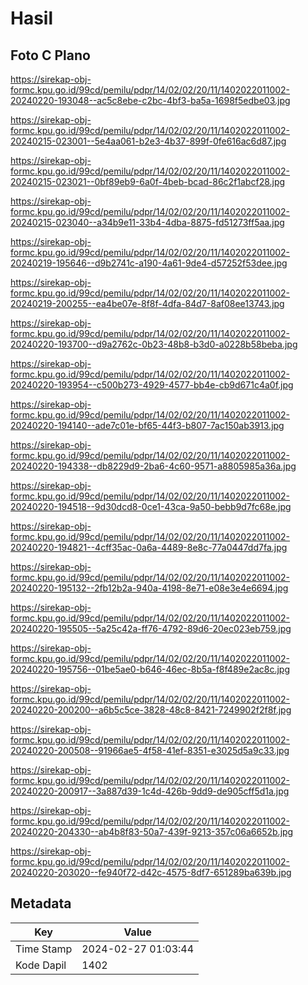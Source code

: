 # Hasil

## Foto C Plano

https://sirekap-obj-formc.kpu.go.id/99cd/pemilu/pdpr/14/02/02/20/11/1402022011002-20240220-193048--ac5c8ebe-c2bc-4bf3-ba5a-1698f5edbe03.jpg

https://sirekap-obj-formc.kpu.go.id/99cd/pemilu/pdpr/14/02/02/20/11/1402022011002-20240215-023001--5e4aa061-b2e3-4b37-899f-0fe616ac6d87.jpg

https://sirekap-obj-formc.kpu.go.id/99cd/pemilu/pdpr/14/02/02/20/11/1402022011002-20240215-023021--0bf89eb9-6a0f-4beb-bcad-86c2f1abcf28.jpg

https://sirekap-obj-formc.kpu.go.id/99cd/pemilu/pdpr/14/02/02/20/11/1402022011002-20240215-023040--a34b9e11-33b4-4dba-8875-fd51273ff5aa.jpg

https://sirekap-obj-formc.kpu.go.id/99cd/pemilu/pdpr/14/02/02/20/11/1402022011002-20240219-195646--d9b2741c-a190-4a61-9de4-d57252f53dee.jpg

https://sirekap-obj-formc.kpu.go.id/99cd/pemilu/pdpr/14/02/02/20/11/1402022011002-20240219-200255--ea4be07e-8f8f-4dfa-84d7-8af08ee13743.jpg

https://sirekap-obj-formc.kpu.go.id/99cd/pemilu/pdpr/14/02/02/20/11/1402022011002-20240220-193700--d9a2762c-0b23-48b8-b3d0-a0228b58beba.jpg

https://sirekap-obj-formc.kpu.go.id/99cd/pemilu/pdpr/14/02/02/20/11/1402022011002-20240220-193954--c500b273-4929-4577-bb4e-cb9d671c4a0f.jpg

https://sirekap-obj-formc.kpu.go.id/99cd/pemilu/pdpr/14/02/02/20/11/1402022011002-20240220-194140--ade7c01e-bf65-44f3-b807-7ac150ab3913.jpg

https://sirekap-obj-formc.kpu.go.id/99cd/pemilu/pdpr/14/02/02/20/11/1402022011002-20240220-194338--db8229d9-2ba6-4c60-9571-a8805985a36a.jpg

https://sirekap-obj-formc.kpu.go.id/99cd/pemilu/pdpr/14/02/02/20/11/1402022011002-20240220-194518--9d30dcd8-0ce1-43ca-9a50-bebb9d7fc68e.jpg

https://sirekap-obj-formc.kpu.go.id/99cd/pemilu/pdpr/14/02/02/20/11/1402022011002-20240220-194821--4cff35ac-0a6a-4489-8e8c-77a0447dd7fa.jpg

https://sirekap-obj-formc.kpu.go.id/99cd/pemilu/pdpr/14/02/02/20/11/1402022011002-20240220-195132--2fb12b2a-940a-4198-8e71-e08e3e4e6694.jpg

https://sirekap-obj-formc.kpu.go.id/99cd/pemilu/pdpr/14/02/02/20/11/1402022011002-20240220-195505--5a25c42a-ff76-4792-89d6-20ec023eb759.jpg

https://sirekap-obj-formc.kpu.go.id/99cd/pemilu/pdpr/14/02/02/20/11/1402022011002-20240220-195756--01be5ae0-b646-46ec-8b5a-f8f489e2ac8c.jpg

https://sirekap-obj-formc.kpu.go.id/99cd/pemilu/pdpr/14/02/02/20/11/1402022011002-20240220-200200--a6b5c5ce-3828-48c8-8421-7249902f2f8f.jpg

https://sirekap-obj-formc.kpu.go.id/99cd/pemilu/pdpr/14/02/02/20/11/1402022011002-20240220-200508--91966ae5-4f58-41ef-8351-e3025d5a9c33.jpg

https://sirekap-obj-formc.kpu.go.id/99cd/pemilu/pdpr/14/02/02/20/11/1402022011002-20240220-200917--3a887d39-1c4d-426b-9dd9-de905cff5d1a.jpg

https://sirekap-obj-formc.kpu.go.id/99cd/pemilu/pdpr/14/02/02/20/11/1402022011002-20240220-204330--ab4b8f83-50a7-439f-9213-357c06a6652b.jpg

https://sirekap-obj-formc.kpu.go.id/99cd/pemilu/pdpr/14/02/02/20/11/1402022011002-20240220-203020--fe940f72-d42c-4575-8df7-651289ba639b.jpg


## Metadata

| Key        | Value               |
| ---------- | ------------------- |
| Time Stamp | 2024-02-27 01:03:44 |
| Kode Dapil | 1402                |



